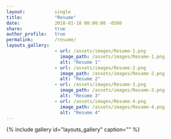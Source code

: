 ```yaml
---
layout:           single
title:            "Resume"
date:             2018-01-18 00:00:00 -0500
share:            true
author_profile:   true
permalink:        /resume/
layouts_gallery:
                  - url: /assets/images/Resume-1.png
                    image_path: /assets/images/Resume-1.png
                    alt: "Resume 1"
                  - url: /assets/images/Resume-2.png
                    image_path: /assets/images/Resume-2.png
                    alt: "Resume 2"
                  - url: /assets/images/Resume-3.png
                    image_path: /assets/images/Resume-3.png
                    alt: "Resume 3"
                  - url: /assets/images/Resume-4.png
                    image_path: /assets/images/Resume-4.png
                    alt: "Resume 4"
---
```


{% include gallery id="layouts_gallery" caption="" %}
